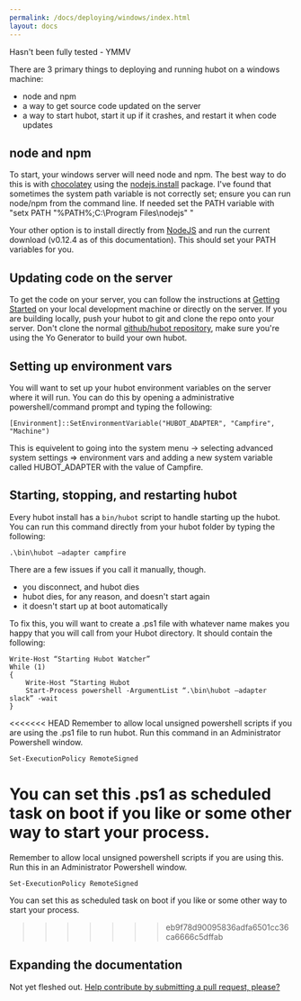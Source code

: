 ```yaml
---
permalink: /docs/deploying/windows/index.html
layout: docs
---
```


Hasn't been fully tested - YMMV

There are 3 primary things to deploying and running hubot on a windows machine:

  * node and npm
  * a way to get source code updated on the server
  * a way to start hubot, start it up if it crashes, and restart it when code
    updates

## node and npm

To start, your windows server will need node and npm. 
The best way to do this is with [chocolatey](http://chocolatey.org) using the [nodejs.install](http://chocolatey.org/packages/nodejs.install) package.
I've found that sometimes the system path variable is not correctly set; ensure you can run node/npm from the command line. If needed set the PATH variable with "setx PATH \"%PATH%;C:\Program Files\nodejs\" "

Your other option is to install directly from [NodeJS](https://nodejs.org/) and run the current download (v0.12.4 as of this documentation). This should set your PATH variables for you.

## Updating code on the server

To get the code on your server, you can follow the instructions at [Getting Started](https://hubot.github.com/docs/) on your local development machine or directly on the server. If you are building locally, push your hubot to git and clone the repo onto your server. Don't clone the normal [github/hubot repository](http://github.com/github/hubot), make sure you're using the Yo Generator to build your own hubot.

## Setting up environment vars

You will want to set up your hubot environment variables on the server where it will run. You can do this by opening a administrative powershell/command prompt and typing the following:

    [Environment]::SetEnvironmentVariable("HUBOT_ADAPTER", "Campfire", "Machine")
	
This is equivelent to going into the system menu -> selecting advanced system settings => environment vars and adding a new system variable called HUBOT_ADAPTER with the value of Campfire.

## Starting, stopping, and restarting hubot

Every hubot install has a `bin/hubot` script to handle starting up the hubot.
You can run this command directly from your hubot folder by typing the following:

    .\bin\hubot –adapter campfire

There are a few issues if you call it manually, though.

* you disconnect, and hubot dies
* hubot dies, for any reason, and doesn't start again
* it doesn't start up at boot automatically

To fix this, you will want to create a .ps1 file with whatever name makes you happy that you will call from your Hubot directory. It should contain the following:

    Write-Host “Starting Hubot Watcher”
    While (1)
    {
        Write-Host “Starting Hubot
        Start-Process powershell -ArgumentList “.\bin\hubot –adapter slack” -wait
	}

<<<<<<< HEAD
Remember to allow local unsigned powershell scripts if you are using the .ps1 file to run hubot. Run this command in an Administrator Powershell window.

    Set-ExecutionPolicy RemoteSigned
	
You can set this .ps1 as scheduled task on boot if you like or some other way to start your process. 
=======
Remember to allow local unsigned powershell scripts if you are using this. Run this in an Administrator Powershell window.

    Set-ExecutionPolicy RemoteSigned
	
You can set this as scheduled task on boot if you like or some other way to start your process. 
>>>>>>> eb9f78d90095836adfa6501cc36ca6666c5dffab
	
## Expanding the documentation

Not yet fleshed out. [Help contribute by submitting a pull request, please?](https://github.com/github/hubot/pull/new/master)
